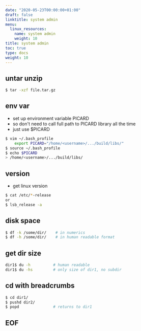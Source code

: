 ```yaml
---
date: "2020-05-23T00:00:00+01:00"
draft: false
linktitle: system admin
menu:
  linux_resources:
    name: system admin
    weight: 10
title: system admin
toc: true
type: docs
weight: 10
---
```


<!--
1. replace linux_resources with dir in /content/subdir/ e.g. r_resources
2. replace 2020-05-23 with YYYY-MM-DD e.g. 2020-05-20
3. replace system admin with page name e.g. dplyr
4. replace 10 with weight e.g. 20
-->

## untar unzip
```bash
$ tar -xzf file.tar.gz
```

## env var
- set up environment variable PICARD
- so don't need to call full path to PICARD library all the time
- just use $PICARD
```bash
$ vim ~/.bash_profile
    export PICARD="/home/<username>/.../build/libs/"
$ source ~/.bash_profile
$ echo $PICARD
> /home/<username>/.../build/libs/
```

## version
- get linux version
```bash
$ cat /etc/*-release
or
$ lsb_release -a
```

## disk space
```bash
$ df -k /some/dir/    # in numerics
$ df -h /some/dir/    # in human readable format
```

## get dir size
```bash
dir1$ du -h          # human readable
dir1$ du -hs         # only size of dir1, no subdir
```

## cd with breadcrumbs
```bash
$ cd dir1/
$ pushd dir2/
$ popd               # returns to dir1
```

## 








## EOF